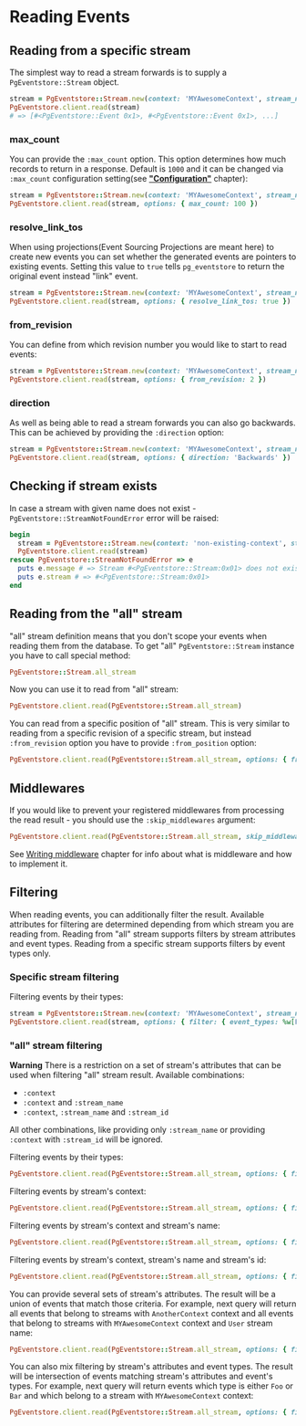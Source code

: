 # Reading Events

## Reading from a specific stream

The simplest way to read a stream forwards is to supply a `PgEventstore::Stream` object.

```ruby
stream = PgEventstore::Stream.new(context: 'MYAwesomeContext', stream_name: 'User', stream_id: '1')
PgEventstore.client.read(stream)
# => [#<PgEventstore::Event 0x1>, #<PgEventstore::Event 0x1>, ...]
```

### max_count

You can provide the `:max_count` option. This option determines how much records to return in a response. Default is `1000` and it can be changed via `:max_count` configuration setting(see [**"Configuration"**](configuration.md) chapter):

```ruby
stream = PgEventstore::Stream.new(context: 'MYAwesomeContext', stream_name: 'User', stream_id: '1')
PgEventstore.client.read(stream, options: { max_count: 100 })
```

### resolve_link_tos

When using projections(Event Sourcing Projections are meant here) to create new events you can set whether the generated events are pointers to existing events. Setting this value to `true` tells `pg_eventstore` to return the original event instead "link" event.

```ruby
stream = PgEventstore::Stream.new(context: 'MYAwesomeContext', stream_name: 'User', stream_id: '1')
PgEventstore.client.read(stream, options: { resolve_link_tos: true })
```

### from_revision

You can define from which revision number you would like to start to read events:

```ruby
stream = PgEventstore::Stream.new(context: 'MYAwesomeContext', stream_name: 'User', stream_id: '1')
PgEventstore.client.read(stream, options: { from_revision: 2 })
```

### direction

As well as being able to read a stream forwards you can also go backwards. This can be achieved by providing the `:direction` option:

```ruby
stream = PgEventstore::Stream.new(context: 'MYAwesomeContext', stream_name: 'User', stream_id: '1')
PgEventstore.client.read(stream, options: { direction: 'Backwards' })
```

## Checking if stream exists

In case a stream with given name does not exist - `PgEventstore::StreamNotFoundError` error will be raised:

```ruby
begin
  stream = PgEventstore::Stream.new(context: 'non-existing-context', stream_name: 'User', stream_id: '1')
  PgEventstore.client.read(stream)
rescue PgEventstore::StreamNotFoundError => e
  puts e.message # => Stream #<PgEventstore::Stream:0x01> does not exist.
  puts e.stream # => #<PgEventstore::Stream:0x01>
end
```

## Reading from the "all" stream

"all" stream definition means that you don't scope your events when reading them from the database. To get "all" `PgEventstore::Stream` instance you have to call special method: 

```ruby
PgEventstore::Stream.all_stream
```

Now you can use it to read from "all" stream:

```ruby
PgEventstore.client.read(PgEventstore::Stream.all_stream)
```

You can read from a specific position of "all" stream. This is very similar to reading from a specific revision of a specific stream, but instead `:from_revision` option you have to provide `:from_position` option:

```ruby
PgEventstore.client.read(PgEventstore::Stream.all_stream, options: { from_position: 9023, direction: 'Backwards' })
```

## Middlewares

If you would like to prevent your registered middlewares from processing the read result - you should use the `:skip_middlewares` argument:

```ruby
PgEventstore.client.read(PgEventstore::Stream.all_stream, skip_middlewares: true)
```

See [Writing middleware](writing_middleware.md) chapter for info about what is middleware and how to implement it.

## Filtering

When reading events, you can additionally filter the result. Available attributes for filtering are determined depending from which stream you are reading from. Reading from "all" stream supports filters by stream attributes and event types. Reading from a specific stream supports filters by event types only.  

### Specific stream filtering

Filtering events by their types:

```ruby
stream = PgEventstore::Stream.new(context: 'MYAwesomeContext', stream_name: 'User', stream_id: '1')
PgEventstore.client.read(stream, options: { filter: { event_types: %w[Foo Bar] } })
```

### "all" stream filtering

**Warning** There is a restriction on a set of stream's attributes that can be used when filtering "all" stream result. Available combinations:

- `:context`
- `:context` and `:stream_name`
- `:context`, `:stream_name` and `:stream_id`

All other combinations, like providing only `:stream_name` or providing `:context` with `:stream_id` will be ignored.


Filtering events by their types:

```ruby
PgEventstore.client.read(PgEventstore::Stream.all_stream, options: { filter: { event_types: %w[Foo Bar] } })
```

Filtering events by stream's context:

```ruby
PgEventstore.client.read(PgEventstore::Stream.all_stream, options: { filter: { streams: [{ context: 'MYAwesomeContext' }] } })
```

Filtering events by stream's context and stream's name:

```ruby
PgEventstore.client.read(PgEventstore::Stream.all_stream, options: { filter: { streams: [{ context: 'MYAwesomeContext', stream_name: 'User' }] } })
```

Filtering events by stream's context, stream's name and stream's id:

```ruby
PgEventstore.client.read(PgEventstore::Stream.all_stream, options: { filter: { streams: [{ context: 'MYAwesomeContext', stream_name: 'User', stream_id: '1' }] } })
```

You can provide several sets of stream's attributes. The result will be a union of events that match those criteria. For example, next query will return all events that belong to streams with `AnotherContext` context and all events that belong to streams with `MYAwesomeContext` context and `User` stream name:

```ruby
PgEventstore.client.read(PgEventstore::Stream.all_stream, options: { filter: { streams: [{ context: 'AnotherContext' }, { context: 'MYAwesomeContext', stream_name: 'User' }] } })
```

You can also mix filtering by stream's attributes and event types. The result will be intersection of events matching stream's attributes and event's types. For example, next query will return events which type is either `Foo` or `Bar` and which belong to a stream with `MYAwesomeContext` context:

```ruby
PgEventstore.client.read(PgEventstore::Stream.all_stream, options: { filter: { streams: [{ context: 'MYAwesomeContext' }], event_types: %w[Foo Bar] } })
```
